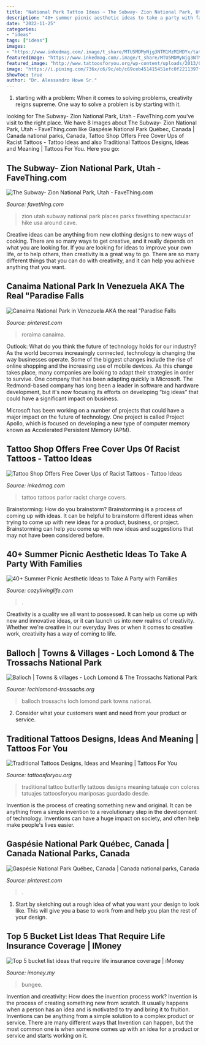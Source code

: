 ```yaml
---
title: "National Park Tattoo Ideas ~ The Subway- Zion National Park, Utah"
description: "40+ summer picnic aesthetic ideas to take a party with families"
date: "2022-11-25"
categories:
- "ideas"
tags: ["ideas"]
images:
- "https://www.inkedmag.com/.image/t_share/MTU5MDMyNjg3NTM1MzM1MDYx/tattoo-southside-tattoo-parlor-facebook.jpg"
featuredImage: "https://www.inkedmag.com/.image/t_share/MTU5MDMyNjg3NTM1MzM1MDYx/tattoo-southside-tattoo-parlor-facebook.jpg"
featured_image: "http://www.tattoosforyou.org/wp-content/uploads/2013/09/Traditional-Butterfly-Tattoo.jpg"
image: "https://i.pinimg.com/736x/c6/9c/eb/c69ceb451415451efc0f2211397f5268.jpg"
ShowToc: true
author: "Dr. Alessandro Howe Sr."
---
```



1. starting with a problem: When it comes to solving problems, creativity reigns supreme. One way to solve a problem is by starting with it.

	

		
looking for The Subway- Zion National Park, Utah - FaveThing.com you've visit to the right place. We have 8 Images about The Subway- Zion National Park, Utah - FaveThing.com like Gaspésie National Park Québec, Canada | Canada national parks, Canada, Tattoo Shop Offers Free Cover Ups of Racist Tattoos - Tattoo Ideas and also Traditional Tattoos Designs, Ideas and Meaning | Tattoos For You. Here you go:
		
    
## The Subway- Zion National Park, Utah - FaveThing.com

<img loading=lazy src="http://www.favething.com/uploads/images/main-fave-images/the_subway_zion_national_park_utah-1.jpg" onerror="this.onerror=null;this.src='https://tse2.mm.bing.net/th?id=OIP.DU19oqgw_E_xsNbEGLVQpQAAAA&amp;pid=15.1';" alt="The Subway- Zion National Park, Utah - FaveThing.com">

_Source: favething.com_

>zion utah subway national park places parks favething spectacular hike usa around cave. 

	

Creative ideas can be anything from new clothing designs to new ways of cooking. There are so many ways to get creative, and it really depends on what you are looking for. If you are looking for ideas to improve your own life, or to help others, then creativity is a great way to go. There are so many different things that you can do with creativity, and it can help you achieve anything that you want.

    
## Canaima National Park In Venezuela AKA The Real &quot;Paradise Falls

<img loading=lazy src="https://i.pinimg.com/736x/9c/db/ff/9cdbffa0f531499025367021e045bc16--roraima-venezuela-mount-roraima.jpg" onerror="this.onerror=null;this.src='https://tse3.mm.bing.net/th?id=OIP.M6PtB3ypHi7qjwUEZc4CdAHaEK&amp;pid=15.1';" alt="Canaima National Park in Venezuela AKA the real &quot;Paradise Falls">

_Source: pinterest.com_

>roraima canaima. 

	

Outlook: What do you think the future of technology holds for our industry?
As the world becomes increasingly connected, technology is changing the way businesses operate. Some of the biggest changes include the rise of online shopping and the increasing use of mobile devices. As this change takes place, many companies are looking to adapt their strategies in order to survive. 
One company that has been adapting quickly is Microsoft. The Redmond-based company has long been a leader in software and hardware development, but it's now focusing its efforts on developing “big ideas” that could have a significant impact on business. 

Microsoft has been working on a number of projects that could have a major impact on the future of technology. One project is called Project Apollo, which is focused on developing a new type of computer memory known as Accelerated Persistent Memory (APM).

    
## Tattoo Shop Offers Free Cover Ups Of Racist Tattoos - Tattoo Ideas

<img loading=lazy src="https://www.inkedmag.com/.image/t_share/MTU5MDMyNjg3NTM1MzM1MDYx/tattoo-southside-tattoo-parlor-facebook.jpg" onerror="this.onerror=null;this.src='https://tse2.mm.bing.net/th?id=OIP.IrrVD7wLd4nmlrxUYIO3aQHaEK&amp;pid=15.1';" alt="Tattoo Shop Offers Free Cover Ups of Racist Tattoos - Tattoo Ideas">

_Source: inkedmag.com_

>tattoo tattoos parlor racist charge covers. 

	

Brainstorming: How do you brainstorm?
Brainstorming is a process of coming up with ideas. It can be helpful to brainstorm different ideas when trying to come up with new ideas for a product, business, or project. Brainstorming can help you come up with new ideas and suggestions that may not have been considered before.

    
## 40+ Summer Picnic Aesthetic Ideas To Take A Party With Families

<img loading=lazy src="https://cozylivinglife.com/wp-content/uploads/2021/05/29-19-768x1152.jpg" onerror="this.onerror=null;this.src='https://tse4.mm.bing.net/th?id=OIP.3fpDljGQPusJYB1YCUMsiwHaLH&amp;pid=15.1';" alt="40+ Summer Picnic Aesthetic Ideas to Take A Party with Families">

_Source: cozylivinglife.com_

>. 

	

Creativity is a quality we all want to possessed. It can help us come up with new and innovative ideas, or it can launch us into new realms of creativity. Whether we're creative in our everyday lives or when it comes to creative work, creativity has a way of coming to life.

    
## Balloch | Towns &amp; Villages - Loch Lomond &amp; The Trossachs National Park

<img loading=lazy src="https://www.lochlomond-trossachs.org/wp-content/uploads/2017/03/Aerial-view-of-Balloch-thumbnail.jpg" onerror="this.onerror=null;this.src='https://tse3.mm.bing.net/th?id=OIP.AaceokBnHz-mYs3W_6kgiAAAAA&amp;pid=15.1';" alt="Balloch | Towns &amp; villages - Loch Lomond &amp; The Trossachs National Park">

_Source: lochlomond-trossachs.org_

>balloch trossachs loch lomond park towns national. 

	

2. Consider what your customers want and need from your product or service.

    
## Traditional Tattoos Designs, Ideas And Meaning | Tattoos For You

<img loading=lazy src="http://www.tattoosforyou.org/wp-content/uploads/2013/09/Traditional-Butterfly-Tattoo.jpg" onerror="this.onerror=null;this.src='https://tse4.mm.bing.net/th?id=OIP.mt416k-ROSPBoL6RMxmg9wHaJ4&amp;pid=15.1';" alt="Traditional Tattoos Designs, Ideas and Meaning | Tattoos For You">

_Source: tattoosforyou.org_

>traditional tattoo butterfly tattoos designs meaning tatuaje con colores tatuajes tattoosforyou mariposas guardado desde. 

	

Invention is the process of creating something new and original. It can be anything from a simple invention to a revolutionary step in the development of technology. Inventions can have a huge impact on society, and often help make people's lives easier.

    
## Gaspésie National Park Québec, Canada | Canada National Parks, Canada

<img loading=lazy src="https://i.pinimg.com/736x/c6/9c/eb/c69ceb451415451efc0f2211397f5268.jpg" onerror="this.onerror=null;this.src='https://tse4.mm.bing.net/th?id=OIP.iX9F4vUWSSYyi3wZbKZBUAHaLH&amp;pid=15.1';" alt="Gaspésie National Park Québec, Canada | Canada national parks, Canada">

_Source: pinterest.com_

>. 

	

1. Start by sketching out a rough idea of what you want your design to look like. This will give you a base to work from and help you plan the rest of your design.

    
## Top 5 Bucket List Ideas That Require Life Insurance Coverage | IMoney

<img loading=lazy src="https://www.imoney.my/articles/wp-content/uploads/2014/01/Bungee_Jumping.jpg" onerror="this.onerror=null;this.src='https://tse2.mm.bing.net/th?id=OIP.ih1Cip56PFnHUZJeVSgvCAHaE8&amp;pid=15.1';" alt="Top 5 bucket list ideas that require life insurance coverage | iMoney">

_Source: imoney.my_

>bungee. 

	

Invention and creativity: How does the invention process work?
Invention is the process of creating something new from scratch. It usually happens when a person has an idea and is motivated to try and bring it to fruition. Inventions can be anything from a simple solution to a complex product or service. There are many different ways that Invention can happen, but the most common one is when someone comes up with an idea for a product or service and starts working on it.

